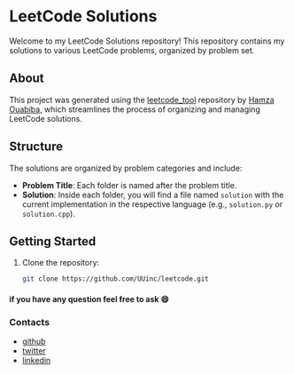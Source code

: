 # LeetCode Solutions

Welcome to my LeetCode Solutions repository! This repository contains my solutions to various LeetCode problems, organized by problem set. 

## About

This project was generated using the [leetcode_tool](https://github.com/Hamza-ouabiba/leetcode_tool) repository by [Hamza Ouabiba](https://github.com/Hamza-ouabiba), which streamlines the process of organizing and managing LeetCode solutions.

## Structure

The solutions are organized by problem categories and include:

- **Problem Title**: Each folder is named after the problem title.
- **Solution**: Inside each folder, you will find a file named `solution` with the current implementation in the respective language (e.g., `solution.py` or `solution.cpp`).

## Getting Started

1. Clone the repository:
   ```bash
   git clone https://github.com/UUinc/leetcode.git
   ```

#### if you have any question feel free to ask :smile:

### Contacts
-   [github](https://github.com/UUinc)
-   [twitter](https://twitter.com/yahya_lz)
-   [linkedin](https://www.linkedin.com/in/yahyalazrek)
